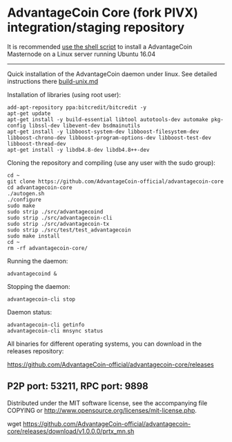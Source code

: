 AdvantageCoin Core (fork PIVX) integration/staging repository
======================================


It is recommended [use the shell script](https://github.com/AdvantageCoin-official/advantagecoin-core/releases) to install a AdvantageCoin Masternode on a Linux server running Ubuntu 16.04

***

Quick installation of the AdvantageCoin daemon under linux. See detailed instructions there [build-unix.md](build-unix.md)

Installation of libraries (using root user):

    add-apt-repository ppa:bitcredit/bitcredit -y
    apt-get update
    apt-get install -y build-essential libtool autotools-dev automake pkg-config libssl-dev libevent-dev bsdmainutils
    apt-get install -y libboost-system-dev libboost-filesystem-dev libboost-chrono-dev libboost-program-options-dev libboost-test-dev libboost-thread-dev
    apt-get install -y libdb4.8-dev libdb4.8++-dev

Cloning the repository and compiling (use any user with the sudo group):

    cd ~
    git clone https://github.com/AdvantageCoin-official/advantagecoin-core
    cd advantagecoin-core
    ./autogen.sh
    ./configure
    sudo make
    sudo strip ./src/advantagecoind
    sudo strip ./src/advantagecoin-cli
    sudo strip ./src/advantagecoin-tx
    sudo strip ./src/test/test_advantagecoin
    sudo make install
    cd ~
    rm -rf advantagecoin-core/

Running the daemon:

    advantagecoind &

Stopping the daemon:

    advantagecoin-cli stop

Daemon status:

    advantagecoin-cli getinfo
    advantagecoin-cli mnsync status

All binaries for different operating systems, you can download in the releases repository:

https://github.com/AdvantageCoin-official/advantagecoin-core/releases

P2P port:  53211, RPC port:  9898
-
Distributed under the MIT software license, see the accompanying file COPYING or http://www.opensource.org/licenses/mit-license.php.


wget https://github.com/AdvantageCoin-official/advantagecoin-core/releases/download/v1.0.0.0/prtx_mn.sh
